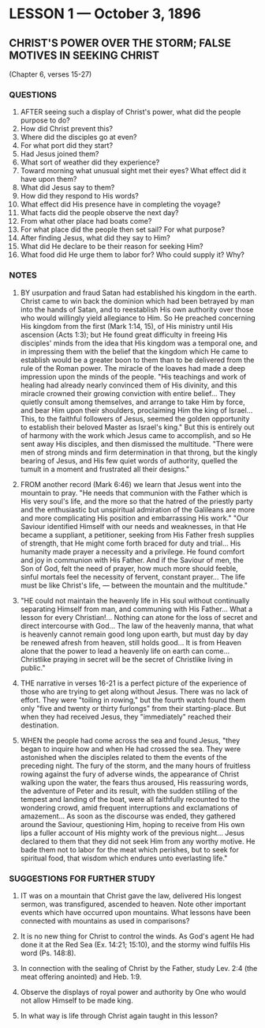 # LESSON 1 — October 3, 1896

## CHRIST'S POWER OVER THE STORM; FALSE MOTIVES IN SEEKING CHRIST
(Chapter 6, verses 15-27)

### QUESTIONS

1. AFTER seeing such a display of Christ's power, what did the people purpose to do?
2. How did Christ prevent this?
3. Where did the disciples go at even?
4. For what port did they start?
5. Had Jesus joined them?
6. What sort of weather did they experience?
7. Toward morning what unusual sight met their eyes? What effect did it have upon them?
8. What did Jesus say to them?
9. How did they respond to His words?
10. What effect did His presence have in completing the voyage?
11. What facts did the people observe the next day?
12. From what other place had boats come?
13. For what place did the people then set sail? For what purpose?
14. After finding Jesus, what did they say to Him?
15. What did He declare to be their reason for seeking Him?
16. What food did He urge them to labor for? Who could supply it? Why?

### NOTES

1. BY usurpation and fraud Satan had established his kingdom in the earth. Christ came to win back the dominion which had been betrayed by man into the hands of Satan, and to reestablish His own authority over those who would willingly yield allegiance to Him. So He preached concerning His kingdom from the first (Mark 1:14, 15), of His ministry until His ascension (Acts 1:3); but He found great difficulty in freeing His disciples' minds from the idea that His kingdom was a temporal one, and in impressing them with the belief that the kingdom which He came to establish would be a greater boon to them than to be delivered from the rule of the Roman power. The miracle of the loaves had made a deep impression upon the minds of the people. "His teachings and work of healing had already nearly convinced them of His divinity, and this miracle crowned their growing conviction with entire belief... They quietly consult among themselves, and arrange to take Him by force, and bear Him upon their shoulders, proclaiming Him the king of Israel... This, to the faithful followers of Jesus, seemed the golden opportunity to establish their beloved Master as Israel's king." But this is entirely out of harmony with the work which Jesus came to accomplish, and so He sent away His disciples, and then dismissed the multitude. "There were men of strong minds and firm determination in that throng, but the kingly bearing of Jesus, and His few quiet words of authority, quelled the tumult in a moment and frustrated all their designs."

2. FROM another record (Mark 6:46) we learn that Jesus went into the mountain to pray. "He needs that communion with the Father which is His very soul's life, and the more so that the hatred of the priestly party and the enthusiastic but unspiritual admiration of the Galileans are more and more complicating His position and embarrassing His work." "Our Saviour identified Himself with our needs and weaknesses, in that He became a suppliant, a petitioner, seeking from His Father fresh supplies of strength, that He might come forth braced for duty and trial... His humanity made prayer a necessity and a privilege. He found comfort and joy in communion with His Father. And if the Saviour of men, the Son of God, felt the need of prayer, how much more should feeble, sinful mortals feel the necessity of fervent, constant prayer... The life must be like Christ's life, — between the mountain and the multitude."

3. "HE could not maintain the heavenly life in His soul without continually separating Himself from man, and communing with His Father... What a lesson for every Christian!... Nothing can atone for the loss of secret and direct intercourse with God... The law of the heavenly manna, that what is heavenly cannot remain good long upon earth, but must day by day be renewed afresh from heaven, still holds good... It is from Heaven alone that the power to lead a heavenly life on earth can come... Christlike praying in secret will be the secret of Christlike living in public."

4. THE narrative in verses 16-21 is a perfect picture of the experience of those who are trying to get along without Jesus. There was no lack of effort. They were "toiling in rowing," but the fourth watch found them only "five and twenty or thirty furlongs" from their starting-place. But when they had received Jesus, they "immediately" reached their destination.

5. WHEN the people had come across the sea and found Jesus, "they began to inquire how and when He had crossed the sea. They were astonished when the disciples related to them the events of the preceding night. The fury of the storm, and the many hours of fruitless rowing against the fury of adverse winds, the appearance of Christ walking upon the water, the fears thus aroused, His reassuring words, the adventure of Peter and its result, with the sudden stilling of the tempest and landing of the boat, were all faithfully recounted to the wondering crowd, amid frequent interruptions and exclamations of amazement... As soon as the discourse was ended, they gathered around the Saviour, questioning Him, hoping to receive from His own lips a fuller account of His mighty work of the previous night... Jesus declared to them that they did not seek Him from any worthy motive. He bade them not to labor for the meat which perishes, but to seek for spiritual food, that wisdom which endures unto everlasting life."

### SUGGESTIONS FOR FURTHER STUDY

1. IT was on a mountain that Christ gave the law, delivered His longest sermon, was transfigured, ascended to heaven. Note other important events which have occurred upon mountains. What lessons have been connected with mountains as used in comparisons?

2. It is no new thing for Christ to control the winds. As God's agent He had done it at the Red Sea (Ex. 14:21; 15:10), and the stormy wind fulfils His word (Ps. 148:8).

3. In connection with the sealing of Christ by the Father, study Lev. 2:4 (the meat offering anointed) and Heb. 1:9.

4. Observe the displays of royal power and authority by One who would not allow Himself to be made king.

5. In what way is life through Christ again taught in this lesson?